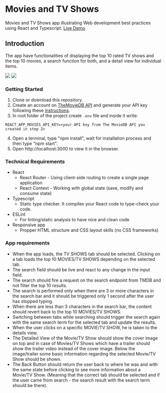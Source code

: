 # Movies and TV Shows

Movies and TV Shows app illustrating Web development best practices using React and Typescript.
[Live Demo](https://movies-and-tv-shows.netlify.app/)

## Introduction

The app have functionalities of displaying the top 10 rated TV shows and the top 10 movies, a search function for both, and a detail view for individual items.

<img src="src/assets/Screenshot-Home.png" />
<img src="src/assets/Screenshot-Detail.png" />

### Getting Started

1. Clone or download this repository.
2. Create an account on [TheMovieDB API](https://developers.themoviedb.org/3/) and generate your API key following these [instructions](https://developers.themoviedb.org/3/getting-started/introduction).
3. In root folder of the project create `.env` file and inside it write:

```
REACT_APP_MOVIES_API_KEY=<your API key from The MovieDB API you created in step 2>
```

4. Open a terminal, type "npm install", wait for installation process and then type "npm start".
5. Open http://localhost:3000 to view it in the browser.

### Technical Requirements

- React
  - React Router - Using client-side routing to create a single page application
  - React Context - Working with global state (save, modify and consume state)
- Typescript
  - Static type checker. It compiles your React code to type-check your code.
- ESLint
  - For linting/static analysis to have nice and clean code
- Responsive app
  - Propper HTML structure and CSS layout skills (no CSS frameworks)

### App requirements

- When the app loads, the TV SHOWS tab should be selected. Clicking on a tab loads the top 10 MOVIES/TV SHOWS depending on the selected tab.
- The search field should be live and react to any change in the input field.
- The search should fire a request on the search endpoint from TMDB and not filter the top 10 results.
- The search is performed only when there are 3 or more characters in the search bar and it should be triggered only 1 second after the user has stopped typing.
- When there are less than 3 characters in the search bar, the content should revert back to the top 10 MOVIES/TV SHOWS.
- Switching between tabs while searching should trigger the search again with the same search term for the selected tab and update the results.
- When the user clicks on a specific MOVIE/TV SHOW, he is taken to the details view.
- The Detailed View of the Movie/TV Show should show the cover image on top and in case of Movies/TV Shows which have a trailer should show the trailer video instead of the cover image. Below the image/trailer some basic information regarding the selected Movie/TV Show should be shown.
- The Back Button should return the user back to where he was and with the same state before clicking to see more information about a Movie/TV Show. (Meaning that the correct tab should be selected and if the user came from search - the search result with the search term should be there).
